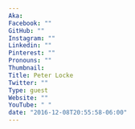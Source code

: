 ```yaml
---
Aka:
Facebook: ""
GitHub: ""
Instagram: ""
Linkedin: ""
Pinterest: ""
Pronouns: ""
Thumbnail: 
Title: Peter Locke
Twitter: ""
Type: guest
Website: ""
YouTube: " "
date: "2016-12-08T20:55:58-06:00"
---
```



